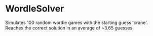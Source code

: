 # WordleSolver
Simulates 100 random wordle games with the starting guess 'crane'.  Reaches the correct solution in an average of ~3.65 guesses
